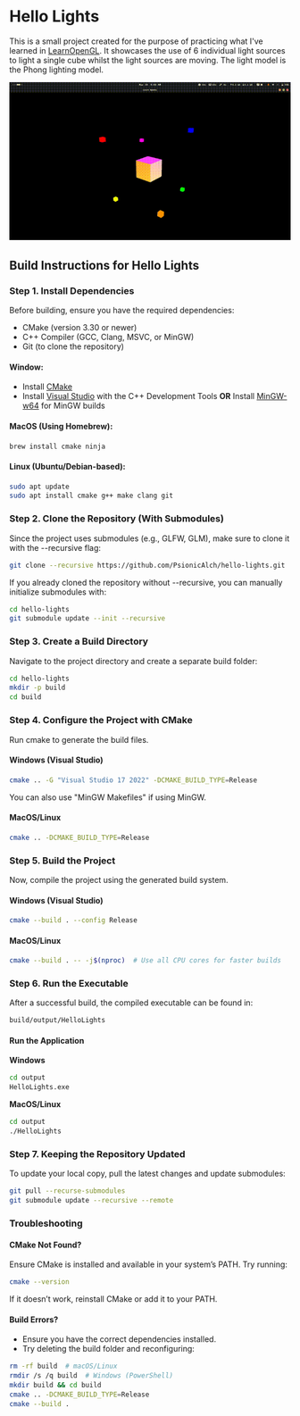 # Hello Lights

This is a small project created for the purpose of practicing what I've learned in [LearnOpenGL](https://learnopengl.com/Lighting/Basic-Lighting). It showcases the use of 6 individual light sources to light a single cube whilst the light sources are moving. The light model is the Phong lighting model.

![GIF of project running](https://github.com/PsionicAlch/hello-lights/blob/main/assets/screenshots/screenshot.gif)

## Build Instructions for Hello Lights

### Step 1. Install Dependencies

Before building, ensure you have the required dependencies:

- CMake (version 3.30 or newer)
- C++ Compiler (GCC, Clang, MSVC, or MinGW)
- Git (to clone the repository)

#### Window:

- Install [CMake](https://cmake.org/)
- Install [Visual Studio](https://visualstudio.microsoft.com/) with the C++ Development Tools **OR** Install [MinGW-w64](https://www.mingw-w64.org/) for MinGW builds

#### MacOS (Using Homebrew):

```bash
brew install cmake ninja
```

#### Linux (Ubuntu/Debian-based):

```bash
sudo apt update
sudo apt install cmake g++ make clang git
```

### Step 2. Clone the Repository (With Submodules)

Since the project uses submodules (e.g., GLFW, GLM), make sure to clone it with the --recursive flag:

```bash
git clone --recursive https://github.com/PsionicAlch/hello-lights.git
```

If you already cloned the repository without --recursive, you can manually initialize submodules with:

```bash
cd hello-lights
git submodule update --init --recursive
```

### Step 3. Create a Build Directory

Navigate to the project directory and create a separate build folder:

```bash
cd hello-lights
mkdir -p build
cd build
```

### Step 4. Configure the Project with CMake

Run cmake to generate the build files.

#### Windows (Visual Studio)

```bash
cmake .. -G "Visual Studio 17 2022" -DCMAKE_BUILD_TYPE=Release
```

You can also use "MinGW Makefiles" if using MinGW.

#### MacOS/Linux

```bash
cmake .. -DCMAKE_BUILD_TYPE=Release
```

### Step 5. Build the Project

Now, compile the project using the generated build system.

#### Windows (Visual Studio)

```bash
cmake --build . --config Release
```

#### MacOS/Linux

```bash
cmake --build . -- -j$(nproc)  # Use all CPU cores for faster builds
```

### Step 6. Run the Executable

After a successful build, the compiled executable can be found in:

```bash
build/output/HelloLights
```

#### Run the Application

**Windows**

```bash
cd output
HelloLights.exe
```

**MacOS/Linux**

```bash
cd output
./HelloLights
```

### Step 7. Keeping the Repository Updated

To update your local copy, pull the latest changes and update submodules:

```bash
git pull --recurse-submodules
git submodule update --recursive --remote
```

### Troubleshooting

#### CMake Not Found?

Ensure CMake is installed and available in your system’s PATH. Try running:

```bash
cmake --version
```

If it doesn’t work, reinstall CMake or add it to your PATH.

#### Build Errors?

- Ensure you have the correct dependencies installed.
- Try deleting the build folder and reconfiguring:

```bash
rm -rf build  # macOS/Linux
rmdir /s /q build  # Windows (PowerShell)
mkdir build && cd build
cmake .. -DCMAKE_BUILD_TYPE=Release
cmake --build .
```

